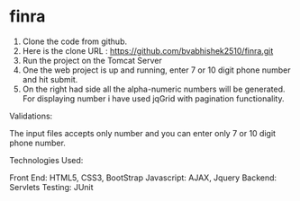 # finra


1. Clone the code from github.
2. Here is the clone URL : https://github.com/bvabhishek2510/finra.git
3. Run the project on the Tomcat Server
4. One the web project is up and running, enter 7 or 10 digit phone number and hit submit.
5. On the right had side all the alpha-numeric numbers will be generated. For displaying number i have used jqGrid with pagination functionality.

Validations:

The input files accepts only number and you can enter only 7 or 10 digit phone number.


Technologies Used:

Front End: HTML5, CSS3, BootStrap
Javascript: AJAX, Jquery
Backend: Servlets
Testing: JUnit
